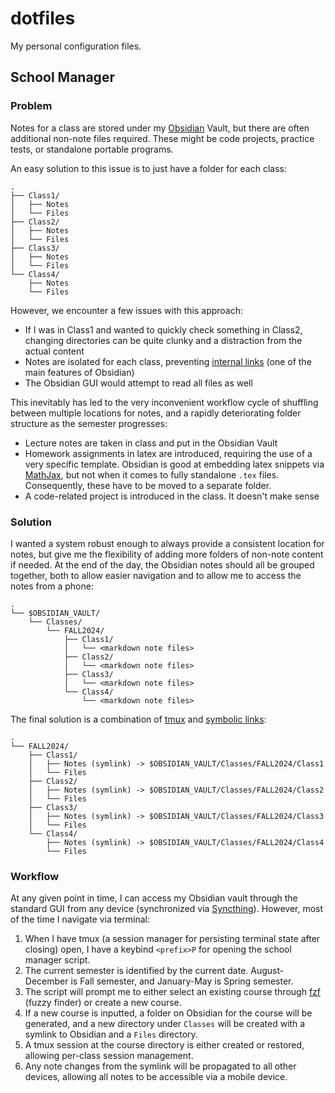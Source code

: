 # dotfiles
My personal configuration files.

## School Manager

### Problem

Notes for a class are stored under my [Obsidian](https://obsidian.md/) Vault, but there are often additional non-note files required. These might be code projects, practice tests, or standalone portable programs.

An easy solution to this issue is to just have a folder for each class:

```
.
├── Class1/
│   ├── Notes
│   └── Files
├── Class2/
│   ├── Notes
│   └── Files
├── Class3/
│   ├── Notes
│   └── Files
└── Class4/
    ├── Notes
    └── Files
```

However, we encounter a few issues with this approach:
- If I was in Class1 and wanted to quickly check something in Class2, changing directories can be quite clunky and a distraction from the actual content
- Notes are isolated for each class, preventing [internal links](https://help.obsidian.md/Linking+notes+and+files/Internal+links) (one of the main features of Obsidian)
- The Obsidian GUI would attempt to read all files as well

This inevitably has led to the very inconvenient workflow cycle of shuffling between multiple locations for notes, and a rapidly deteriorating folder structure as the semester progresses:
- Lecture notes are taken in class and put in the Obsidian Vault
- Homework assignments in latex are introduced, requiring the use of a very specific template. Obsidian is good at embedding latex snippets via [MathJax](https://www.mathjax.org/), but not when it comes to fully standalone `.tex` files. Consequently, these have to be moved to a separate folder.
- A code-related project is introduced in the class. It doesn't make sense 

### Solution

I wanted a system robust enough to always provide a consistent location for notes, but give me the flexibility of adding more folders of non-note content if needed. At the end of the day, the Obsidian notes should all be grouped together, both to allow easier navigation and to allow me to access the notes from a phone:

```
.
└── $OBSIDIAN_VAULT/
    └── Classes/
        └── FALL2024/
            ├── Class1/
            │   └── <markdown note files>
            ├── Class2/
            │   └── <markdown note files>
            ├── Class3/
            │   └── <markdown note files>
            └── Class4/
                └── <markdown note files>
```


The final solution is a combination of [tmux](https://github.com/tmux/tmux/wiki) and [symbolic links](https://en.wikipedia.org/wiki/Symbolic_link):

```
.
└── FALL2024/
    ├── Class1/
    │   ├── Notes (symlink) -> $OBSIDIAN_VAULT/Classes/FALL2024/Class1
    │   └── Files
    ├── Class2/
    │   ├── Notes (symlink) -> $OBSIDIAN_VAULT/Classes/FALL2024/Class2
    │   └── Files
    ├── Class3/
    │   ├── Notes (symlink) -> $OBSIDIAN_VAULT/Classes/FALL2024/Class3
    │   └── Files
    └── Class4/
        ├── Notes (symlink) -> $OBSIDIAN_VAULT/Classes/FALL2024/Class4
        └── Files
```

### Workflow

At any given point in time, I can access my Obsidian vault through the standard GUI from any device (synchronized via [Syncthing]([Syncthing](https://syncthing.net/))). However, most of the time I navigate via terminal:

1. When I have tmux (a session manager for persisting terminal state after closing) open, I have a keybind `<prefix>P` for opening the school manager script.
2. The current semester is identified by the current date. August-December is Fall semester, and January-May is Spring semester. 
3. The script will prompt me to either select an existing course through [fzf](https://github.com/junegunn/fzf) (fuzzy finder) or create a new course. 
4. If a new course is inputted, a folder on Obsidian for the course will be generated, and a new directory under `Classes`  will be created with a symlink to Obsidian and a `Files` directory. 
5. A tmux session at the course directory is either created or restored, allowing per-class session management. 
6. Any note changes from the symlink will be propagated to all other devices, allowing all notes to be accessible via a mobile device.
